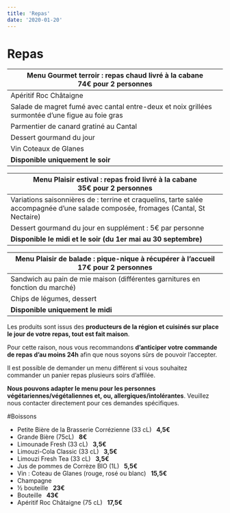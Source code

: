 ```yaml
---
title: 'Repas'
date: '2020-01-20'
---
```


# Repas

| Menu Gourmet terroir : repas chaud livré à la cabane<br> 74€ pour 2 personnes                    |
| ------------------------------------------------------------------------------------------------ |
| Apéritif Roc Châtaigne                                                                           |
| Salade de magret fumé avec cantal entre-deux et noix grillées surmontée d’une figue au foie gras |
| Parmentier de canard gratiné au Cantal                                                           |
| Dessert gourmand du jour                                                                         |
| Vin Coteaux de Glanes                                                                            |
| **Disponible uniquement le soir**                                                                |

| Menu Plaisir estival : repas froid livré à la cabane<br>35€ pour 2 personnes                                                      |
| --------------------------------------------------------------------------------------------------------------------------------- |
| Variations saisonnières de : terrine et craquelins, tarte salée accompagnée d’une salade composée, fromages (Cantal, St Nectaire) |
| Dessert gourmand du jour en supplément : 5€ par personne                                                                          |
| **Disponible le midi et le soir (du 1er mai au 30 septembre)**                                                                    |

| Menu Plaisir de balade : pique-nique à récupérer à l’accueil<br>17€ pour 2 personnes |
| ------------------------------------------------------------------------------------ |
| Sandwich au pain de mie maison (différentes garnitures en fonction du marché)        |
| Chips de légumes, dessert                                                            |
| **Disponible uniquement le midi**                                                    |

Les produits sont issus des **producteurs de la région et cuisinés sur place le jour de votre repas, tout est fait maison**.

Pour cette raison, nous vous recommandons **d’anticiper votre commande de repas d’au moins 24h** afin que nous soyons sûrs de pouvoir l’accepter.

Il est possible de demander un menu différent si vous souhaitez commander un panier repas plusieurs soirs d’affilée.

**Nous pouvons adapter le menu pour les personnes végétariennes/végétaliennes et, ou, allergiques/intolérantes**. Veuillez nous contacter directement pour ces demandes spécifiques.

#Boissons

- Petite Bière de la Brasserie Corrézienne (33 cL) **&nbsp;** **4,5€**
- Grande Bière (75cL) **&nbsp;** **8€**
- Limounade Fresh (33 cL) **&nbsp;** **3,5€**
- Limouzi-Cola Classic (33 cL) **&nbsp;** **3,5€**
- Limouzi Fresh Tea (33 cL) **&nbsp;** **3,5€**
- Jus de pommes de Corrèze BIO (1L) **&nbsp;** **5,5€**
- Vin : Coteau de Glanes (rouge, rosé ou blanc) **&nbsp;** **15,5€**
- Champagne
- ½ bouteille **&nbsp;** **23€**
- Bouteille **&nbsp;** **43€**
- Apéritif Roc Châtaigne (75 cL) **&nbsp;** **17,5€**
